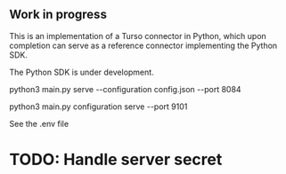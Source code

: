 ## Work in progress

This is an implementation of a Turso connector in Python, which upon completion can serve as a
reference connector implementing the Python SDK.

The Python SDK is under development.

python3 main.py serve --configuration config.json --port 8084

python3 main.py configuration serve --port 9101

See the .env file

# TODO: Handle server secret